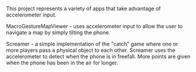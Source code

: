 This project represents a variety of apps that take advantage of accelerometer 
input. 

MacroGestureMapViewer - uses accelerometer input to allow the user to navigate a map 
by simply tilting the phone.

Screamer - a simple implementation of the "catch" game where one or more players pass
a physical object to each other. Screamer uses the accelerometer to detect when the 
phone is in freefall. More points are given when the phone has been in the air for 
longer. 
